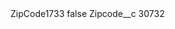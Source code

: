 <?xml version="1.0" encoding="UTF-8"?>
<CustomMetadata xmlns="http://soap.sforce.com/2006/04/metadata" xmlns:xsi="http://www.w3.org/2001/XMLSchema-instance" xmlns:xsd="http://www.w3.org/2001/XMLSchema">
    <label>ZipCode1733</label>
    <protected>false</protected>
    <values>
        <field>Zipcode__c</field>
        <value xsi:type="xsd:string">30732</value>
    </values>
</CustomMetadata>
